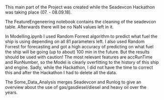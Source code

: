 This main part of the Project was created while the Seadevcon Hackathon was taking place (07. - 08.09.18).


The FeatureEngeneering notebook contains the cleaning of the seadevcon table. Afterwards there will be no NaN values left in it. 

In Modelling.ipynb I used Random Forrest algorithm to predict what fuel the ship is using depending on all 81 parameters left. I also used Random Forrest for forecasting and got a high accuracy of predicting on what fuel the ship will be going (up to about) 100 min in the future. But the results should be used with caution! The most relevant features are accRunTime and RunNumber, so the Model is clearly overfitting to the history of this ship and engine. Sadly, while the Hackathon, I did not have the time to correct this and after the Hackathon I had to delete all the data.

The Some_Data_Analysis merges Seadevcon and Runlog to give an overview about the use of gas/gasdiesel/diesel and heavy oil over the years.
